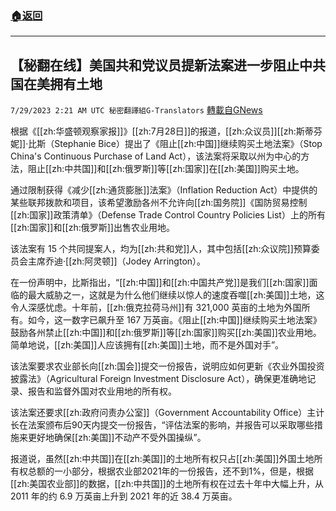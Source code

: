 ###  [:house:返回](README.md)
---


## 【秘翻在线】美国共和党议员提新法案进一步阻止中共国在美拥有土地
`7/29/2023 2:21 AM UTC 秘密翻譯組G-Translators` [轉載自GNews](https://gnews.org/articles/1496619)

根据《[[zh:华盛顿观察家报]]》[[zh:7月28日]]的报道，[[zh:众议员]][[zh:斯蒂芬妮]]·比斯（Stephanie Bice）提出了《阻止[[zh:中国]]继续购买土地法案》（Stop China's Continuous Purchase of Land Act），该法案将采取以州为中心的方法，阻止[[zh:中共国]]和[[zh:俄罗斯]]等[[zh:国家]]在[[zh:美国]]购买土地。

通过限制获得《减少[[zh:通货膨胀]]法案》（Inflation Reduction Act）中提供的某些联邦拨款和项目，该希望激励各州不允许向[[zh:国务院]]《国防贸易控制[[zh:国家]]政策清单》（Defense Trade Control Country Policies List）上的所有[[zh:国家]]和[[zh:俄罗斯]]出售农业用地。

该法案有 15 个共同提案人，均为[[zh:共和党]]人，其中包括[[zh:众议院]]预算委员会主席乔迪·[[zh:阿灵顿]]（Jodey Arrington）。

在一份声明中，比斯指出，“[[zh:中国]]和[[zh:中国共产党]]是我们[[zh:国家]]面临的最大威胁之一，这就是为什么他们继续以惊人的速度吞噬[[zh:美国]]土地，这令人深感忧虑。十年前，[[zh:俄克拉荷马州]]有 321,000 英亩的土地为外国所有。如今，这一数字已飙升至 167 万英亩。《阻止[[zh:中国]]继续购买土地法案》鼓励各州禁止[[zh:中国]]和[[zh:俄罗斯]]等[[zh:国家]]购买[[zh:美国]]农业用地。简单地说，[[zh:美国]]人应该拥有[[zh:美国]]土地，而不是外国对手”。

该法案要求农业部长向[[zh:国会]]提交一份报告，说明应如何更新《农业外国投资披露法》（Agricultural Foreign Investment Disclosure Act），确保更准确地记录、报告和监督外国对农业用地的所有权。

该法案还要求[[zh:政府问责办公室]]（Government Accountability Office）主计长在法案颁布后90天内提交一份报告，“评估法案的影响，并报告可以采取哪些措施来更好地确保[[zh:美国]]不动产不受外国操纵”。

报道说，虽然[[zh:中共国]]在[[zh:美国]]的土地所有权只占[[zh:美国]]外国土地所有权总额的一小部分，根据农业部2021年的一份报告，还不到1%，但是，根据[[zh:美国农业部]]的数据，[[zh:中共国]]的土地所有权在过去十年中大幅上升，从 2011 年的约 6.9 万英亩上升到 2021 年的近 38.4 万英亩。

